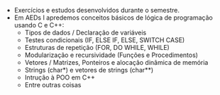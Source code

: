 * Exercícios e estudos desenvolvidos durante o semestre.
* Em AEDs I apredemos conceitos básicos de lógica de programação usando C e C++:
   - Tipos de dados / Declaração de variáveis
   - Testes condicionais (IF, ELSE IF, ELSE, SWITCH CASE)
   - Estruturas de repetição (FOR, DO WHILE, WHILE)
   - Modularização e recursividade (Funções e Procedimentos)
   - Vetores / Matrizes, Ponteiros e alocação dinâmica de memória
   - Strings (char*) e vetores de strings (char**)
   - Intrução à POO em C++
   - Entre outras coisas
